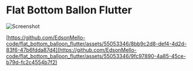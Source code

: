 # Flat Bottom Ballon Flutter

![Screenshot](https://github.com/EdsonMello-code/flat_bottom_balloon_flutter/assets/55053346/8bb9c2d8-def4-4d2d-83f6-47b6fdda87d4)

[https://github.com/EdsonMello-code/flat_bottom_balloon_flutter/assets/55053346/8bb9c2d8-def4-4d2d-83f6-47b6fdda87d4](https://github.com/EdsonMello-code/flat_bottom_balloon_flutter/assets/55053346/9fc97890-4a85-45ce-b79d-fc2c4554b7f2)




